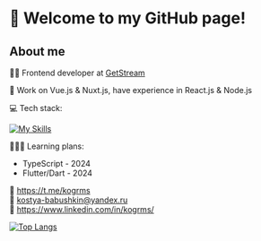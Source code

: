 # 👋 Welcome to my GitHub page!
## About me
👨‍💻 Frontend developer at [GetStream](https://getstream.com/)

🌱 Work on Vue.js & Nuxt.js, have experience in React.js & Node.js

💻 Tech stack:

[![My Skills](https://skillicons.dev/icons?i=vue,nuxt,react,nodejs,express,mongodb,tailwind,sass,js,html,css,webpack,git,figma)](https://skillicons.dev)

👩🏻‍🎓 Learning plans:
* TypeScript - 2024
* Flutter/Dart - 2024

📱 https://t.me/kogrms  
📧 kostya-babushkin@yandex.ru  
💼 https://www.linkedin.com/in/kogrms/

[![Top Langs](https://github-readme-stats.vercel.app/api/top-langs/?username=kogrms&layout=compact&theme=vue-dark)](https://github.com/kogrms/github-readme-stats)

